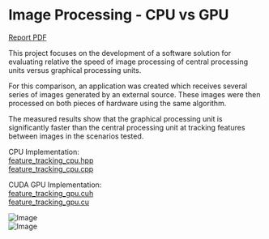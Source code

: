 # Image Processing - CPU vs GPU

[Report PDF](https://github.com/dmconnolly/Image-Processing/blob/master/Report.pdf)

This project focuses on the development of a software solution for evaluating relative the speed of image processing of central processing units versus graphical processing units.

For this comparison, an application was created which receives several series of images generated by an external source. These images were then processed on both pieces of hardware using the same algorithm.

The measured results show that the graphical processing unit is significantly faster than the central processing unit at tracking features between images in the scenarios tested.

CPU Implementation:<br/>
[feature_tracking_cpu.hpp](https://github.com/flau/Image-Processing/blob/master/Gui/Tracking/Cpu/feature_tracking_cpu.hpp)<br/>
[feature_tracking_cpu.cpp](https://github.com/flau/Image-Processing/blob/master/Gui/Tracking/Cpu/feature_tracking_cpu.cpp)

CUDA GPU Implementation:<br/>
[feature_tracking_gpu.cuh](https://github.com/flau/Image-Processing/blob/master/Gui/Tracking/Gpu/feature_tracking_gpu.cuh)<br/>
[feature_tracking_gpu.cu](https://github.com/flau/Image-Processing/blob/master/Gui/Tracking/Gpu/feature_tracking_gpu.cu)

![Image](https://raw.githubusercontent.com/dmconnolly/Image-Processing/d04350b5996cf3658e2905c58b72b7716fb5c8ad/img1.png)<br/>
![Image](https://raw.githubusercontent.com/dmconnolly/Image-Processing/d04350b5996cf3658e2905c58b72b7716fb5c8ad/img2.png)

